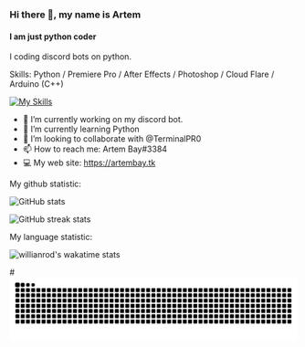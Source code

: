### Hi there 👋, my name is Artem
#### I am just python coder
I coding discord bots on python.

Skills: Python / Premiere Pro / After Effects / Photoshop / Cloud Flare / Arduino (C++)

[![My Skills](https://skillicons.dev/icons?i=py,ae,pr,ps,cloudflare,discord,cpp)](https://artembay.tk)

- 🔭 I’m currently working on my discord bot. 
- 🌱 I’m currently learning Python 
- 👯 I’m looking to collaborate with @TerminalPR0
- 📫 How to reach me: Artem Bay#3384
- 💻 My web site: https://artembay.tk


My github statistic:

![GitHub stats](https://github-readme-stats.vercel.app/api?username=Artembay&theme=tokyonight&show_icons=true)  

![GitHub streak stats](https://github-readme-streak-stats.herokuapp.com/?user=Artembay&theme=tokyonight&show_icons=true)  

My language statistic:

![willianrod's wakatime stats](https://github-readme-stats.vercel.app/api/wakatime?username=Artembay&theme=tokyonight&show_icons=true&layout=compact)

#![github contribution grid snake animation](https://raw.githubusercontent.com/ArtemBay/Artembay/main/output/github-contribution-grid-snake.svg)
